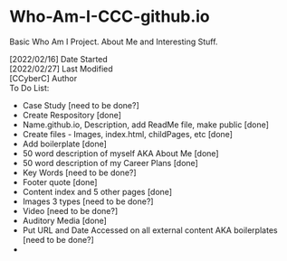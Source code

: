# Who-Am-I-CCC-github.io
Basic Who Am I Project. About Me and Interesting Stuff.
<div>
[2022/02/16] Date Started
<div>
[2022/02/27] Last Modified
<div>
[CCyberC] Author
<br>
To Do List:
  <ul>
    <li> Case Study [need to be done?]
    <li> Create Respository [done]
    <li> Name.github.io, Description, add ReadMe file, make public [done]
    <li> Create files - Images, index.html, childPages, etc [done]
    <li> Add boilerplate [done]
    <li> 50 word description of myself AKA About Me [done]
    <li> 50 word description of my Career Plans [done]
    <li> Key Words [need to be done?]
    <li> Footer quote [done]
    <li> Content index and 5 other pages [done]
    <li> Images 3 types [need to be done?]
    <li> Video [need to be done?]
    <li> Auditory Media [done]
    <li> Put URL and Date Accessed on all external content AKA boilerplates [need to be done?]
    <li>
  </ul>
